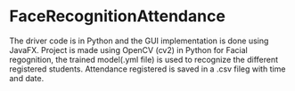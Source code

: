 # FaceRecognitionAttendance
The driver code is in Python and the GUI implementation is done using JavaFX.
Project is made using OpenCV (cv2) in Python for Facial regognition, the trained model(.yml file) is used to recognize the different registered students.
Attendance registered is saved in a .csv fileg with time and date.
